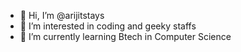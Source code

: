 - 👋 Hi, I’m @arijitstays
- 👀 I’m interested in coding and geeky staffs 
- 🌱 I’m currently learning Btech in Computer Science
